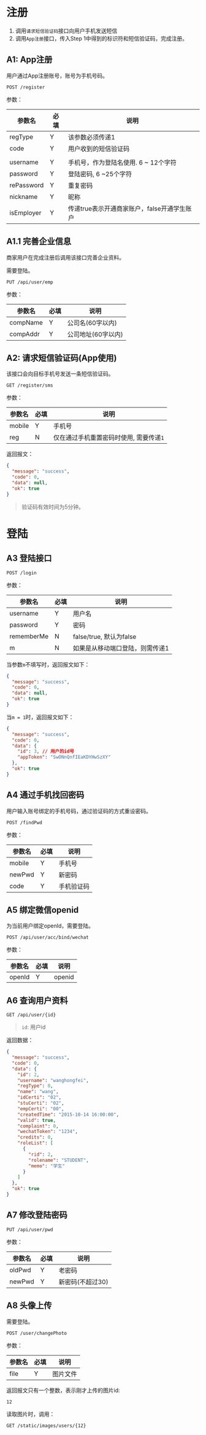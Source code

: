 # 注册

1. 调用`请求短信验证码`接口向用户手机发送短信
2. 调用`App注册`接口，传入Step 1中得到的标识符和短信验证码，完成注册。



## A1: App注册

用户通过App注册账号，账号为手机号码。 

``` 
POST /register
```

参数：

| 参数名        | 必填   | 说明                         |
| ---------- | ---- | -------------------------- |
| regType    | Y    | 该参数必须传递1                   |
| code       | Y    | 用户收到的短信验证码                 |
|            |      |                            |
| username   | Y    | 手机号，作为登陆名使用. 6 ~ 12个字符     |
| password   | Y    | 登陆密码, 6 ~25个字符             |
| rePassword | Y    | 重复密码                       |
| nickname   | Y    | 昵称                         |
| isEmployer | Y    | 传递true表示开通商家账户，false开通学生账户 |

## A1.1 完善企业信息

商家用户在完成注册后调用该接口完善企业资料。

需要登陆。

``` 
PUT /api/user/emp
```

参数：

| 参数名      | 必填   | 说明          |
| -------- | ---- | ----------- |
| compName | Y    | 公司名(60字以内)  |
| compAddr | Y    | 公司地址(60字以内) |

## A2: 请求短信验证码(App使用)

该接口会向目标手机号发送一条短信验证码。

``` 
GET /register/sms
```

参数：

| 参数名    | 必填   | 说明                     |
| ------ | ---- | ---------------------- |
| mobile | Y    | 手机号                    |
| reg    | N    | 仅在通过手机重置密码时使用, 需要传递`1` |

返回报文：

``` json
{
  "message": "success",
  "code": 0,
  "data": null,
  "ok": true
}
```

>  验证码有效时间为5分钟。



# 登陆

## A3 登陆接口

``` 
POST /login
```

参数：

| 参数名        | 必填   | 说明                   |
| ---------- | ---- | -------------------- |
| username   | Y    | 用户名                  |
| password   | Y    | 密码                   |
| rememberMe | N    | false/true, 默认为false |
| m          | N    | 如果是从移动端口登陆，则需传递1     |

当参数`m`不填写时，返回报文如下：

``` json
{
  "message": "success",
  "code": 0,
  "data": null,
  "ok": true
}
```

当`m = 1`时，返回报文如下：

``` json
{
  "message": "success",
  "code": 0,
  "data": {
    "id": 3, // 用户的id号
    "appToken": "SwONnQnfIEaKDYHwSzXY"
  },
  "ok": true
}
```



## A4 通过手机找回密码

用户输入账号绑定的手机号码，通过验证码的方式重设密码。

``` 
POST /findPwd
```

参数：

| 参数名    | 必填   | 说明    |
| ------ | ---- | ----- |
| mobile | Y    | 手机号   |
| newPwd | Y    | 新密码   |
| code   | Y    | 手机验证码 |

## A5 绑定微信openid

为当前用户绑定openId，需要登陆。

``` 
POST /api/user/acc/bind/wechat
```

参数：

| 参数名    | 必填   | 说明     |
| ------ | ---- | ------ |
| openId | Y    | openid |

## A6 查询用户资料

``` 
GET /api/user/{id}
```

> `id`: 用户id

返回数据：

``` json
{
  "message": "success",
  "code": 0,
  "data": {
    "id": 2,
    "username": "wanghongfei",
    "regType": 0,
    "name": "wang",
    "idCerti": "02",
    "stuCerti": "02",
    "empCerti": "00",
    "createdTime": "2015-10-14 16:00:00",
    "valid": true,
    "complaint": 0,
    "wechatToken": "1234",
    "credits": 0,
    "roleList": [
      {
        "rid": 2,
        "rolename": "STUDENT",
        "memo": "学生"
      }
    ]
  },
  "ok": true
}
```



## A7 修改登陆密码

``` 
PUT /api/user/pwd
```

参数：

| 参数名    | 必填   | 说明         |
| ------ | ---- | ---------- |
| oldPwd | Y    | 老密码        |
| newPwd | Y    | 新密码(不超过30) |



## A8 头像上传

需要登陆。

``` 
POST /user/changePhoto
```

参数：

| 参数名  | 必填   | 说明   |
| ---- | ---- | ---- |
| file | Y    | 图片文件 |

返回报文只有一个整数，表示刚才上传的图片id:

``` 
12
```

读取图片时，调用：

``` 
GET /static/images/users/{12}
```

